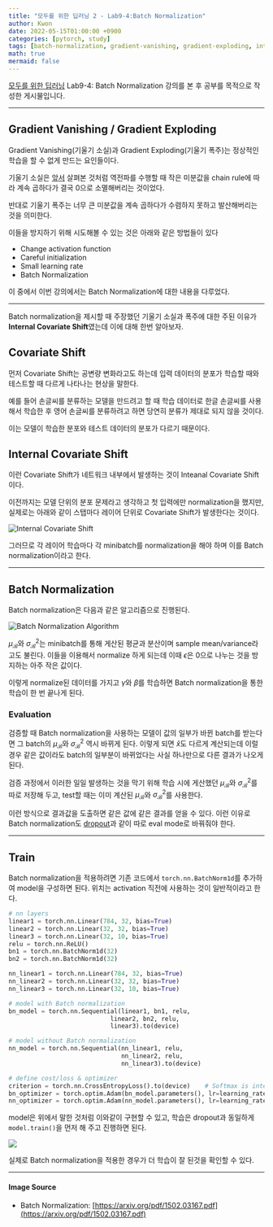 ```yaml
---
title: "모두를 위한 딥러닝 2 - Lab9-4:Batch Normalization"
author: Kwon
date: 2022-05-15T01:00:00 +0900
categories: [pytorch, study]
tags: [batch-normalization, gradient-vanishing, gradient-exploding, internal-covariate-shift]
math: true
mermaid: false
---
```

[모두를 위한 딥러닝](https://deeplearningzerotoall.github.io/season2/lec_pytorch.html) Lab9-4: Batch Normalization 강의를 본 후 공부를 목적으로 작성한 게시물입니다.

***

## Gradient Vanishing / Gradient Exploding

Gradient Vanishing(기울기 소실)과 Gradient Exploding(기울기 폭주)는 정상적인 학습을 할 수 없게 만드는 요인들이다.

기울기 소실은 [앞서](/posts/dlZeroToAll-PyTorch-9-1/) 살펴본 것처럼 역전파를 수행할 때 작은 미분값을 chain rule에 따라 계속 곱하다가 결국 0으로 소멸해버리는 것이었다.

반대로 기울기 폭주는 너무 큰 미분값을 계속 곱하다가 수렴하지 못하고 발산해버리는 것을 의미한다.

이들을 방지하기 위해 시도해볼 수 있는 것은 아래와 같은 방법들이 있다

* Change activation function
* Careful initialization
* Small learning rate
* Batch Normalization

이 중에서 이번 강의에서는 Batch Normalization에 대한 내용을 다루었다.

***

Batch normalization을 제시할 때 주장했던 기울기 소실과 폭주에 대한 주된 이유가 **Internal Covariate Shift**였는데 이에 대해 한번 알아보자.

## Covariate Shift

먼저 Covariate Shift는 공변량 변화라고도 하는데 입력 데이터의 분포가 학습할 때와 테스트할 때 다르게 나타나는 현상을 말한다.

예를 들어 손글씨를 분류하는 모델을 만드려고 할 때 학습 데이터로 한글 손글씨를 사용해서 학습한 후 영어 손글씨를 분류하려고 하면 당연히 분류가 제대로 되지 않을 것이다.

이는 모델이 학습한 분포와 테스트 데이터의 분포가 다르기 때문이다.

## Internal Covariate Shift

이런 Covariate Shift가 네트워크 내부에서 발생하는 것이 Inteanal Covariate Shift이다.

이전까지는 모델 단위의 분포 문제라고 생각하고 첫 입력에만 normalization을 했지만, 실제로는 아래와 같이 스탭마다 레이어 단위로 Covariate Shift가 발생한다는 것이다.

![Internal Covariate Shift](/posting_imgs/lab9-4-1.png)

그러므로 각 레이어 학습마다 각 minibatch를 normalization을 해야 하며 이를 Batch normalization이라고 한다.

***

## Batch Normalization

Batch normalization은 다음과 같은 알고리즘으로 진행된다.

![Batch Normalization Algorithm](/posting_imgs/lab9-4-2.png)

$\mu_\mathcal{B}$와 $\sigma^2_\mathcal{B}$는 minibatch를 통해 게산된 평균과 분산이며 sample mean/variance라고도 불린다. 이들을 이용해서 normalize 하게 되는데 이때 $\epsilon$은 0으로 나누는 것을 방지하는 아주 작은 값이다.

이렇게 normalize된 데이터를 가지고 $\gamma$와 $\beta$를 학습하면 Batch normalization을 통한 학습이 한 번 끝나게 된다.

### Evaluation

검증할 때 Batch normalization을 사용하는 모델이 값의 일부가 바뀐 batch를 받는다면 그 batch의 $\mu_\mathcal{B}$와 $\sigma^2_\mathcal{B}$ 역시 바뀌게 된다.
이렇게 되면 $\hat{x}$도 다르게 계산되는데 이럴 경우 같은 값이라도 batch의 일부분이 바뀌었다는 사실 하나만으로 다른 결과가 나오게 된다.

검증 과정에서 이러한 일일 발생하는 것을 막기 위해 학습 시에 게산했던 $\mu_\mathcal{B}$와 $\sigma^2_\mathcal{B}$를 따로 저장해 두고, test할 때는 이미 계산된 $\mu_\mathcal{B}$와 $\sigma^2_\mathcal{B}$를 사용한다.

이런 방식으로 결과값을 도출하면 같은 값에 같은 결과를 얻을 수 있다. 이런 이유로 Batch normalization도 [dropout](/posts/dlZeroToAll-PyTorch-9-3/)과 같이 따로 eval mode로 바꿔줘야 한다.

***

## Train

Batch normalization을 적용하려면 기존 코드에서 `torch.nn.BatchNorm1d`를 추가하여 model을 구성하면 된다. 위치는 activation 직전에 사용하는 것이 일반적이라고 한다.

```python
# nn layers
linear1 = torch.nn.Linear(784, 32, bias=True)
linear2 = torch.nn.Linear(32, 32, bias=True)
linear3 = torch.nn.Linear(32, 10, bias=True)
relu = torch.nn.ReLU()
bn1 = torch.nn.BatchNorm1d(32)
bn2 = torch.nn.BatchNorm1d(32)

nn_linear1 = torch.nn.Linear(784, 32, bias=True)
nn_linear2 = torch.nn.Linear(32, 32, bias=True)
nn_linear3 = torch.nn.Linear(32, 10, bias=True)

# model with Batch normalization
bn_model = torch.nn.Sequential(linear1, bn1, relu,
                            linear2, bn2, relu,
                            linear3).to(device)

# model without Batch normalization
nn_model = torch.nn.Sequential(nn_linear1, relu,
                               nn_linear2, relu,
                               nn_linear3).to(device)

# define cost/loss & optimizer
criterion = torch.nn.CrossEntropyLoss().to(device)    # Softmax is internally computed.
bn_optimizer = torch.optim.Adam(bn_model.parameters(), lr=learning_rate)
nn_optimizer = torch.optim.Adam(nn_model.parameters(), lr=learning_rate)
```

model은 위에서 말한 것처럼 이와같이 구현할 수 있고, 학습은 dropout과 동일하게 `model.train()`을 먼저 해 주고 진행하면 된다.

![](/posting_imgs/lab9-4-3.png)

실제로 Batch normalization을 적용한 경우가 더 학습이 잘 된것을 확인할 수 있다.

***

#### Image Source

* Batch Normalization: [https://arxiv.org/pdf/1502.03167.pdf](https://arxiv.org/pdf/1502.03167.pdf)